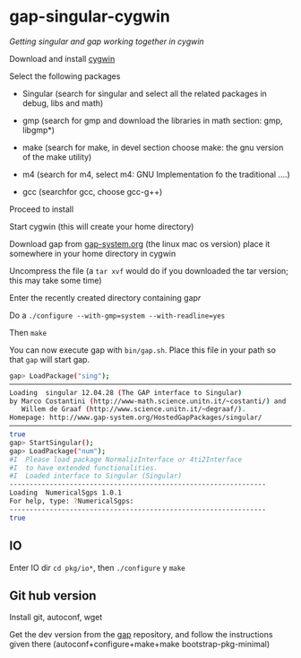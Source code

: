 # gap-singular-cygwin
*Getting singular and gap working together in cygwin*

Download and install [cygwin](https://cygwin.com/install.html) 

Select the following packages

- Singular (search for singular and select all the related packages in debug, libs and math)

- gmp (search for gmp and download the libraries in math section: gmp, libgmp*)

- make (search for make, in devel section choose make: the gnu version of the make utility)

- m4 (search for m4, select m4: GNU Implementation fo the traditional ....)

- gcc (searchfor gcc, choose gcc-g++)

Proceed to install

Start cygwin (this will create your home directory)

Download gap from [gap-system.org](https://www.gap-system.org/Releases/index.html) (the linux mac os version) place it somewhere in your home directory in cygwin 

Uncompress the file (a `tar xvf` would do if you downloaded the tar version; this may take some time)

Enter the recently created directory containing gap*r*  

Do a `./configure --with-gmp=system --with-readline=yes`

Then `make`

You can now execute gap with `bin/gap.sh`. Place this file in your path so that `gap` will start gap.

```bash
gap> LoadPackage("sing");
─────────────────────────────────────────────────────────────────────────────
Loading  singular 12.04.28 (The GAP interface to Singular)
by Marco Costantini (http://www-math.science.unitn.it/~costanti/) and
   Willem de Graaf (http://www.science.unitn.it/~degraaf/).
Homepage: http://www.gap-system.org/HostedGapPackages/singular/
─────────────────────────────────────────────────────────────────────────────
true
gap> StartSingular();
gap> LoadPackage("num");
#I  Please load package NormalizInterface or 4ti2Interface
#I  to have extended functionalities.
#I  Loaded interface to Singular (Singular)
----------------------------------------------------------------
Loading  NumericalSgps 1.0.1
For help, type: ?NumericalSgps:
----------------------------------------------------------------
true
```

## IO

Enter IO dir `cd pkg/io*`, then `./configure` y `make`

## Git hub version

Install git, autoconf, wget 

Get the dev version from the [gap](https://github.com/gap-system/gap) repository, and follow the instructions given there (autoconf+configure+make+make bootstrap-pkg-minimal)



